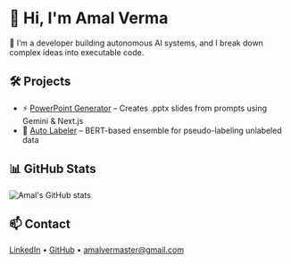 # 👋 Hi, I'm Amal Verma

🚀 I’m a developer building autonomous AI systems, and I break down complex ideas into executable code.

## 🛠️ Projects
- ⚡ [PowerPoint Generator](https://github.com/Amal-Verma/PPT-genarator) – Creates .pptx slides from prompts using Gemini & Next.js
- 🧠 [Auto Labeler](https://github.com/Amal-Verma/AutoLabeler) – BERT-based ensemble for pseudo-labeling unlabeled data

## 📊 GitHub Stats
![Amal's GitHub stats](https://github-readme-stats.vercel.app/api?username=Amal-Verma&show_icons=true)

## 📫 Contact
[LinkedIn](https://linkedin.com/in/amal-verma) • [GitHub](https://github.com/Amal-Verma) • amalvermaster@gmail.com
